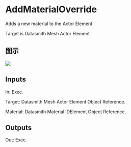 # AddMaterialOverride

Adds a new material to the Actor Element

Target is Datasmith Mesh Actor Element

## 图示

![]($-20221218-18363588.png)

## Inputs

In: Exec.

Target: Datasmith Mesh Actor Element Object Reference.

Material: Datasmith Material IDElement Object Reference.  

## Outputs

Out: Exec.

